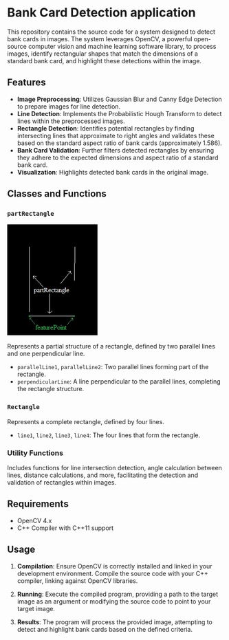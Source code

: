 # Bank Card Detection application

This repository contains the source code for a system designed to detect bank cards in images. The system leverages OpenCV, a powerful open-source computer vision and machine learning software library, to process images, identify rectangular shapes that match the dimensions of a standard bank card, and highlight these detections within the image.

## Features

- **Image Preprocessing**: Utilizes Gaussian Blur and Canny Edge Detection to prepare images for line detection.
- **Line Detection**: Implements the Probabilistic Hough Transform to detect lines within the preprocessed images.
- **Rectangle Detection**: Identifies potential rectangles by finding intersecting lines that approximate to right angles and validates these based on the standard aspect ratio of bank cards (approximately 1.586).
- **Bank Card Validation**: Further filters detected rectangles by ensuring they adhere to the expected dimensions and aspect ratio of a standard bank card.
- **Visualization**: Highlights detected bank cards in the original image.

## Classes and Functions

### `partRectangle`
![Вид partRectangle](part_rectangle.jpg)

Represents a partial structure of a rectangle, defined by two parallel lines and one perpendicular line.

- `parallelLine1`, `parallelLine2`: Two parallel lines forming part of the rectangle.
- `perpendicularLine`: A line perpendicular to the parallel lines, completing the rectangle structure.

### `Rectangle`

Represents a complete rectangle, defined by four lines.

- `line1`, `line2`, `line3`, `line4`: The four lines that form the rectangle.

### Utility Functions

Includes functions for line intersection detection, angle calculation between lines, distance calculations, and more, facilitating the detection and validation of rectangles within images.

## Requirements

- OpenCV 4.x
- C++ Compiler with C++11 support

## Usage

1. **Compilation**: Ensure OpenCV is correctly installed and linked in your development environment. Compile the source code with your C++ compiler, linking against OpenCV libraries.

2. **Running**: Execute the compiled program, providing a path to the target image as an argument or modifying the source code to point to your target image.

3. **Results**: The program will process the provided image, attempting to detect and highlight bank cards based on the defined criteria.

